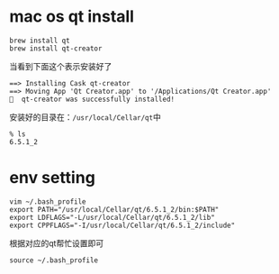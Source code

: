 # mac os qt install
```shell
brew install qt
brew install qt-creator
```
当看到下面这个表示安装好了
```
==> Installing Cask qt-creator
==> Moving App 'Qt Creator.app' to '/Applications/Qt Creator.app'
🍺  qt-creator was successfully installed!
```
安装好的目录在：`/usr/local/Cellar/qt`中
```shell
% ls
6.5.1_2
```
# env setting
```shell
vim ~/.bash_profile
export PATH="/usr/local/Cellar/qt/6.5.1_2/bin:$PATH"
export LDFLAGS="-L/usr/local/Cellar/qt/6.5.1_2/lib"
export CPPFLAGS="-I/usr/local/Cellar/qt/6.5.1_2/include"
```
根据对应的qt帮忙设置即可
```shell
source ~/.bash_profile
```
